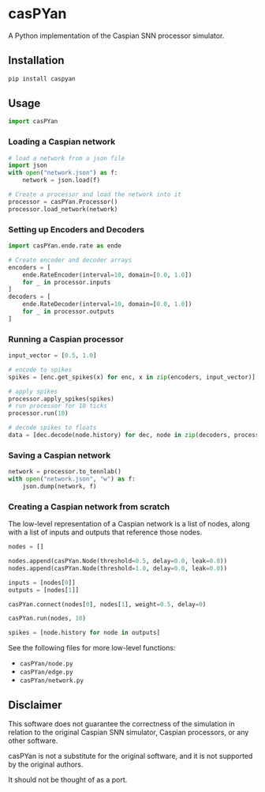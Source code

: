 # casPYan

A Python implementation of the Caspian SNN processor simulator.

## Installation

```bash
pip install caspyan
```

## Usage

```python
import casPYan
```

### Loading a Caspian network

```python
# load a network from a json file
import json
with open("network.json") as f:
    network = json.load(f)

# Create a processor and load the network into it
processor = casPYan.Processor()
processor.load_network(network)
```

### Setting up Encoders and Decoders

```python
import casPYan.ende.rate as ende

# Create encoder and decoder arrays
encoders = [
    ende.RateEncoder(interval=10, domain=[0.0, 1.0])
    for _ in processor.inputs
]
decoders = [
    ende.RateDecoder(interval=10, domain=[0.0, 1.0])
    for _ in processor.outputs
]
```

### Running a Caspian processor

```python
input_vector = [0.5, 1.0]

# encode to spikes
spikes = [enc.get_spikes(x) for enc, x in zip(encoders, input_vector)]

# apply spikes
processor.apply_spikes(spikes)
# run processor for 10 ticks
processor.run(10)

# decode spikes to floats
data = [dec.decode(node.history) for dec, node in zip(decoders, processor.outputs)]
```

### Saving a Caspian network

```python
network = processor.to_tennlab()
with open("network.json", "w") as f:
    json.dump(network, f)
```

### Creating a Caspian network from scratch

The low-level representation of a Caspian network is a list of nodes,
along with a list of inputs and outputs that reference those nodes.

```python
nodes = []

nodes.append(casPYan.Node(threshold=0.5, delay=0.0, leak=0.0))
nodes.append(casPYan.Node(threshold=1.0, delay=0.0, leak=0.0))

inputs = [nodes[0]]
outputs = [nodes[1]]

casPYan.connect(nodes[0], nodes[1], weight=0.5, delay=0)

casPYan.run(nodes, 10)

spikes = [node.history for node in outputs]
```

See the following files for more low-level functions:

- `casPYan/node.py`
- `casPYan/edge.py`
- `casPYan/network.py`

## Disclaimer

This software does not guarantee the correctness of the simulation in relation to
the original Caspian SNN simulator, Caspian processors, or any other software.

casPYan is not a substitute for the original software, and it is not supported by
the original authors.

It should not be thought of as a port.
